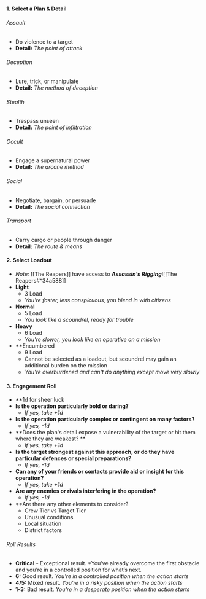 #### 1. Select a Plan & Detail
###### *Assault*
- Do violence to a target
- **Detail:** *The point of attack*
###### *Deception*
- Lure, trick, or manipulate
-  **Detail:** *The method of deception*
###### *Stealth*
- Trespass unseen
- **Detail:** *The point of infiltration*
###### *Occult*
- Engage a supernatural power
- **Detail:** *The arcane method*
###### *Social*
- Negotiate, bargain, or persuade
- **Detail:** *The social connection*
###### *Transport*
- Carry cargo or people through danger
- **Detail:** *The route & means*

#### 2. Select Loadout
- *Note:* [[The Reapers]] have access to ***Assassin's Rigging***![[The Reapers#^34a588]]
- **Light**
	- 3 Load
	- *You're faster, less conspicuous, you blend in with citizens*
- **Normal**
	- 5 Load
	- *You look like a scoundrel, ready for trouble*
- **Heavy**
	- 6 Load
	-  *You're slower, you look like an operative on a mission*
- **Encumbered
	- 9 Load 
	- Cannot be selected as a loadout, but scoundrel may gain an additional burden on the mission
	- *You're overburdened and can't do anything except move very slowly*
#### 3. Engagement Roll
- **1d for sheer luck
- **Is the operation particularly bold or daring?**
	- *If yes, take +1d*
- **Is the operation particularly complex or contingent on many factors?**
	- *If yes, -1d*
- **Does the plan's detail expose a vulnerability of the target or hit them where they are weakest? **
 	- *If yes, take +1d*
- **Is the target strongest against this approach, or do
they have particular defences or special preparations?**
	- *If yes, -1d*
- **Can any of your friends or contacts provide aid or insight for this operation?**
 	- *If yes, take +1d*
- **Are any enemies or rivals interfering in the operation?**
	- *If yes, -1d*
- **Are there any other elements to consider? 
	- Crew Tier vs Target Tier
	- Unusual conditions
	- Local situation
	- District factors
###### Roll Results
- **Critical** - Exceptional result. *You’ve already overcome the first obstacle and you’re in a controlled position for what’s next.
- **6:** Good result. *You're in a controlled position when the action starts*
- **4/5:** Mixed result. *You're in a risky position when the action starts*
- **1-3:** Bad result. *You're in a desperate position when the action starts*